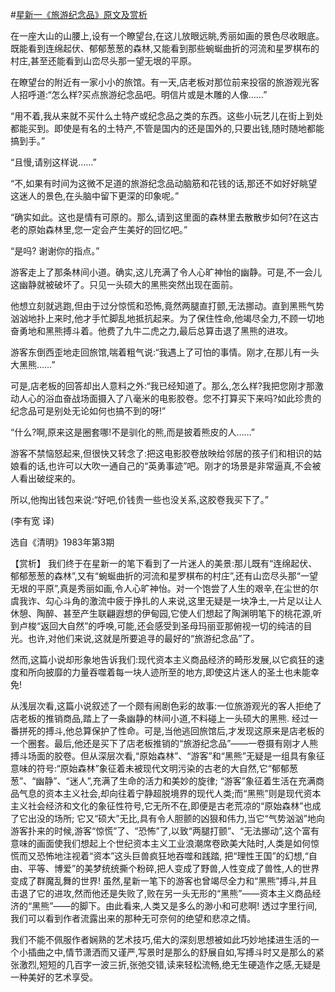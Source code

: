 #[星新一《旅游纪念品》原文及赏析](https://www.vrrw.net/wx/15414.html)

在一座大山的山腰上,设有一个瞭望台,在这儿放眼远眺,秀丽如画的景色尽收眼底。既能看到连绵起伏、郁郁葱葱的森林,又能看到那些蜿蜒曲折的河流和星罗棋布的村庄,甚至还能看到山峦尽头那一望无垠的平原。

在瞭望台的附近有一家小小的旅馆。有一天,店老板对那位前来投宿的旅游观光客人招呼道:“怎么样?买点旅游纪念品吧。明信片或是木雕的人像……”

“用不着,我从来就不买什么土特产或纪念品之类的东西。这些小玩艺儿在街上到处都能买到。即使是有名的土特产,不管是国内的还是国外的,只要出钱,随时随地都能搞到手。”

“且慢,请别这样说……”

“不,如果有时间为这微不足道的旅游纪念品动脑筋和花钱的话,那还不如好好眺望这迷人的景色,在头脑中留下更深的印象呢。”

“确实如此。这也是情有可原的。那么,请到这里面的森林里去散散步如何?在这古老的原始森林里,您一定会产生美好的回忆吧。”

“是吗? 谢谢你的指点。”

游客走上了那条林间小道。确实,这儿充满了令人心旷神怡的幽静。可是,不一会儿这幽静就被破坏了。只见一头硕大的黑熊突然出现在面前。

他想立刻就逃跑,但由于过分惊慌和恐怖,竟然两腿直打颤,无法挪动。直到黑熊气势汹汹地扑上来时,他才手忙脚乱地抵抗起来。为了保住性命,他竭尽全力,不顾一切地奋勇地和黑熊搏斗着。他费了九牛二虎之力,最后总算击退了黑熊的进攻。

游客东倒西歪地走回旅馆,喘着粗气说:“我遇上了可怕的事情。刚才,在那儿有一头大黑熊……”

可是,店老板的回答却出人意料之外:“我已经知道了。那么,怎么样?我把您刚才那激动人心的浴血奋战场面摄入了八毫米的电影胶卷。您不打算买下来吗?如此珍贵的纪念品可是别处无论如何也搞不到的呀!”

“什么?啊,原来这是圈套哪!不是驯化的熊,而是披着熊皮的人……”

游客不禁恼怒起来,但很快又转念了:把这电影胶卷放映给邻居的孩子们和相识的姑娘看的话,也许可以大吹一通自己的“英勇事迹”吧。刚才的场景是非常逼真,不会被人看出破绽来的。

所以,他掏出钱包来说:“好吧,价钱贵一些也没关系,这胶卷我买下了。”

(李有宽 译)

选自《清明》1983年第3期



【赏析】 我们终于在星新一的笔下看到了一片迷人的美景:那儿既有“连绵起伏、郁郁葱葱的森林”,又有“蜿蜒曲折的河流和星罗棋布的村庄”,还有山峦尽头那“一望无垠的平原”,真是秀丽如画,令人心旷神怡。对一个饱尝了人生的艰辛,在尘世的尔虞我诈、勾心斗角的激流中疲于挣扎的人来说,这里无疑是一块净土,一片足以让人休憩、陶醉、甚至产生联翩遐想的伊甸园,它使人们想起了陶渊明笔下的桃花源,听到卢梭“返回大自然”的呼唤,可能,还会感受到圣母玛丽亚那俯视一切的纯洁的目光。也许,对他们来说,这就是所要追寻的最好的“旅游纪念品”了。

然而,这篇小说却形象地告诉我们:现代资本主义商品经济的畸形发展,以它疯狂的速度和所向披靡的力量吞噬着每一块人迹所至的地方,即使这片迷人的圣土也未能幸免!

从浅层次看,这篇小说叙述了一个颇有闹剧色彩的故事:一位旅游观光的客人拒绝了店老板的推销商品,踏上了一条幽静的林间小道,不料碰上一头硕大的黑熊. 经过一番拼死的搏斗,他总算保护了性命。可是,当他逃回旅馆后,才发现这原来是店老板的一个圈套。最后,他还是买下了店老板推销的“旅游纪念品”——一卷摄有刚才人熊搏斗场面的胶卷。但从深层次看,“原始森林”、“游客”和“黑熊”无疑是一组具有象征意味的符号:“原始森林”象征着未被现代文明污染的古老的大自然,它“郁郁葱葱”、“幽静”、“迷人”,充满了生命的活力和美妙的旋律; “游客”象征着生活在充满商品气息的资本主义社会,却向往着宁静超脱境界的现代人类;而“黑熊”则是现代资本主义社会经济和文化的象征性符号,它无所不在,即便是古老荒凉的“原始森林”也成了它出没的场所; 它又“硕大”无比,具有令人胆颤的凶狠和伟力,当它“气势汹汹”地向游客扑来的时候,游客“惊慌”了、“恐怖”了,以致“两腿打颤”、“无法挪动”,这个富有意味的画面使我们想起上个世纪资本主义工业浪潮席卷欧美大陆时,人类是如何惊慌而又恐怖地注视着“资本”这头巨兽疯狂地吞噬和践踏, 把“理性王国”的幻想,“自由、平等、博爱”的美梦统统撕个粉碎,把人变成了野兽,人性变成了兽性,人的世界变成了群魔乱舞的世界! 虽然,星新一笔下的游客也曾竭尽全力和“黑熊”搏斗,并且击退了它的进攻,然而他还是失败了,败在另一头无形的“黑熊”——资本主义商品经济的“黑熊”——的脚下。由此看来,人类又是多么的渺小和可悲啊! 透过字里行间,我们可以看到作者流露出来的那种无可奈何的绝望和悲凉之情。

我们不能不佩服作者娴熟的艺术技巧,偌大的深刻思想被如此巧妙地揉进生活的一个小插曲之中,情节潇洒而又谨严,写景时是那么的舒展自如,写搏斗时又是那么的紧张激烈,短短的几百字一波三折,张弛交错,读来轻松流畅,绝无生硬造作之感,无疑是一种美好的艺术享受。

